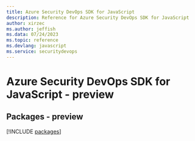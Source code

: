 ```yaml
---
title: Azure Security DevOps SDK for JavaScript
description: Reference for Azure Security DevOps SDK for JavaScript
author: xirzec
ms.author: jeffish
ms.data: 07/24/2023
ms.topic: reference
ms.devlang: javascript
ms.service: securitydevops
---
```

# Azure Security DevOps SDK for JavaScript - preview
## Packages - preview
[!INCLUDE [packages](security-devops-index.md)]